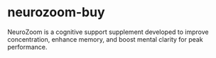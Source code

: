 # neurozoom-buy
NeuroZoom is a cognitive support supplement developed to improve concentration, enhance memory, and boost mental clarity for peak performance.
